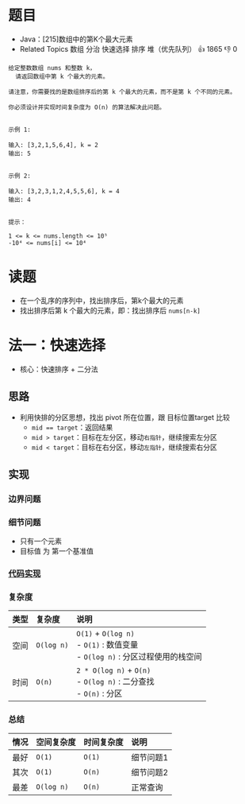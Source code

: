 # 题目

- Java：[215]数组中的第K个最大元素
- Related Topics 数组 分治 快速选择 排序 堆（优先队列） 👍 1865 👎 0

```text
给定整数数组 nums 和整数 k，
  请返回数组中第 k 个最大的元素。 

请注意，你需要找的是数组排序后的第 k 个最大的元素，而不是第 k 个不同的元素。 

你必须设计并实现时间复杂度为 O(n) 的算法解决此问题。 


示例 1: 

输入: [3,2,1,5,6,4], k = 2
输出: 5


示例 2: 

输入: [3,2,3,1,2,4,5,5,6], k = 4
输出: 4 


提示： 

1 <= k <= nums.length <= 10⁵ 
-10⁴ <= nums[i] <= 10⁴ 
```

# 读题

- 在一个乱序的序列中，找出排序后，第k个最大的元素
- 找出排序后第 k 个最大的元素，即：找出排序后 `nums[n-k]`

# 法一：快速选择

- 核心：快速排序 + 二分法

## 思路

- 利用快排的分区思想，找出 pivot 所在位置，跟 目标位置target 比较
  - `mid == target`：返回结果
  - `mid > target`：目标在左分区，移动`右指针`，继续搜索左分区
  - `mid < target`：目标在右分区，移动`左指针`，继续搜索右分区

## 实现

### 边界问题

### 细节问题

- 只有一个元素
- 目标值 为 第一个基准值

### [代码实现](Demo01.java)

### 复杂度

类型 | 复杂度 | 说明
:--- |:--- |:---
空间 | `O(log n)` | `O(1)` + `O(log n)` </br> - `O(1)` : 数值变量 </br> - `O(log n)` : 分区过程使用的栈空间
时间 | `O(n)` | `2 * O(log n)` + `O(n)` </br> - `O(log n)` : 二分查找 </br> - `O(n)` : 分区

### 总结

情况 | 空间复杂度 | 时间复杂度 | 说明
:--- |:--- |:--- |:---
最好 | `O(1)` | `O(1)` | 细节问题1
其次 | `O(1)` | `O(n)` | 细节问题2
最差 | `O(log n)` | `O(n)` | 正常查询
